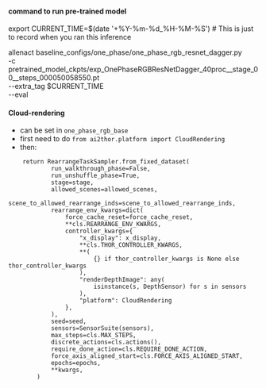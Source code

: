 #### command to run pre-trained model

export CURRENT_TIME=$(date '+%Y-%m-%d_%H-%M-%S') # This is just to record when you ran this inference

allenact baseline_configs/one_phase/one_phase_rgb_resnet_dagger.py \
-c pretrained_model_ckpts/exp_OnePhaseRGBResNetDagger_40proc__stage_00__steps_000050058550.pt \
--extra_tag $CURRENT_TIME \
--eval


#### Cloud-rendering
- can be set in `one_phase_rgb_base`
- first need to do `from ai2thor.platform import CloudRendering`
- then: 
```
    return RearrangeTaskSampler.from_fixed_dataset(
            run_walkthrough_phase=False,
            run_unshuffle_phase=True,
            stage=stage,
            allowed_scenes=allowed_scenes,
            scene_to_allowed_rearrange_inds=scene_to_allowed_rearrange_inds,
            rearrange_env_kwargs=dict(
                force_cache_reset=force_cache_reset,
                **cls.REARRANGE_ENV_KWARGS,
                controller_kwargs={
                    "x_display": x_display,
                    **cls.THOR_CONTROLLER_KWARGS,
                    **(
                        {} if thor_controller_kwargs is None else thor_controller_kwargs
                    ),
                    "renderDepthImage": any(
                        isinstance(s, DepthSensor) for s in sensors
                    ),
                    "platform": CloudRendering
                },
            ),
            seed=seed,
            sensors=SensorSuite(sensors),
            max_steps=cls.MAX_STEPS,
            discrete_actions=cls.actions(),
            require_done_action=cls.REQUIRE_DONE_ACTION,
            force_axis_aligned_start=cls.FORCE_AXIS_ALIGNED_START,
            epochs=epochs,
            **kwargs,
        )
```

